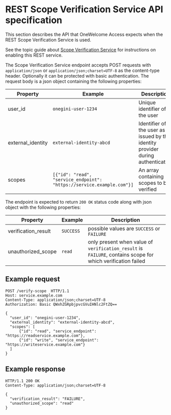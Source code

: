 # REST Scope Verification Service API specification

This section describes the API that OneWelcome Access expects when the REST Scope Verification Service is used.

See the topic guide about [Scope Verification Service](../../topics/integration-extension/scope-verification/scope-verification.md) for instructions on enabling
this REST service.

The Scope Verification Service endpoint accepts POST requests with `application/json` or `application/json;charset=UTF-8` as the content-type header. Optionally
it can be protected with basic authentication. The request body is a json object containing the following properties:

| Property          | Example                                                               | Description
|-------------------|-----------------------------------------------------------------------|--------------------------------------------
| user_id           | `onegini-user-1234`                                                   | Unique identifier of the user
| external_identity | `external-identity-abcd`                                              | Identifier of the user as issued by the identity provider during authentication
| scopes            | `[{"id": "read", "service_endpoint": "https://service.example.com"}]` | An array containing scopes to be verified

The endpoint is expected to return `200 OK` status code along with json object with the following properties:

| Property             | Example      | Description                                                                                                 |
|----------------------|--------------|-------------------------------------------------------------------------------------------------------------|
| verification_result  | `SUCCESS`    | possible values are `SUCCESS` or `FAILURE`                                                                  |
| unauthorized_scope   | `read`       | only present when value of `verification_result` is `FAILURE`, contains scope for which verification failed |

## Example request

```http
POST /verify-scope  HTTP/1.1
Host: service.example.com
Content-Type: application/json;charset=UTF-8
Authorization: Basic QWxhZGRpbjpvcGVuIHNlc2FtZQ==

{
  "user_id": "onegini-user-1234",
  "external_identity": "external-identity-abcd",
  "scopes": [
      {"id": "read", "service_endpoint": "https://readservice.example.com"}, 
      {"id": "write", "service_endpoint": "https://writeservice.example.com"}
  ]
}
```

## Example response

```http
HTTP/1.1 200 OK
Content-Type: application/json;charset=UTF-8

{
  "verification_result": "FAILURE",
  "unauthorized_scope": "read"
}
```
